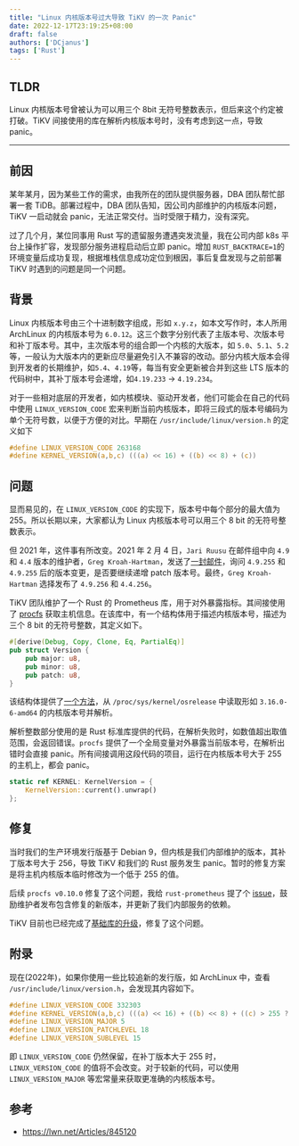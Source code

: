```yaml
---
title: "Linux 内核版本号过大导致 TiKV 的一次 Panic"
date: 2022-12-17T23:19:25+08:00
draft: false
authors: ['DCjanus']
tags: ['Rust']
---
```


## TLDR

Linux 内核版本号曾被认为可以用三个 8bit 无符号整数表示，但后来这个约定被打破。TiKV 间接使用的库在解析内核版本号时，没有考虑到这一点，导致 panic。

<!--more-->

-----

## 前因

某年某月，因为某些工作的需求，由我所在的团队提供服务器，DBA 团队帮忙部署一套 TiDB。部署过程中，DBA 团队告知，因公司内部维护的内核版本问题，TiKV 一启动就会 panic，无法正常交付。当时受限于精力，没有深究。

过了几个月，某位同事用 Rust 写的遗留服务遭遇突发流量，我在公司内部 k8s 平台上操作扩容，发现部分服务进程启动后立即 panic。增加 `RUST_BACKTRACE=1`的环境变量后成功复现，根据堆栈信息成功定位到根因，事后复盘发现与之前部署 TiKV 时遇到的问题是同一个问题。

## 背景

Linux 内核版本号由三个十进制数字组成，形如 `x.y.z`，如本文写作时，本人所用 ArchLinux 的内核版本号为 `6.0.12`。这三个数字分别代表了主版本号、次版本号和补丁版本号。其中，主次版本号的组合即一个内核的大版本，如 `5.0`、`5.1`、`5.2` 等，一般认为大版本内的更新应尽量避免引入不兼容的改动。部分内核大版本会得到开发者的长期维护，如`5.4`、`4.19`等，每当有安全更新被合并到这些 LTS 版本的代码树中，其补丁版本号会递增，如`4.19.233` -> `4.19.234`。

对于一些相对底层的开发者，如内核模块、驱动开发者，他们可能会在自己的代码中使用 `LINUX_VERSION_CODE` 宏来判断当前内核版本，即将三段式的版本号编码为单个无符号数，以便于方便的对比。早期在 `/usr/include/linux/version.h` 的定义如下

```c
#define LINUX_VERSION_CODE 263168
#define KERNEL_VERSION(a,b,c) (((a) << 16) + ((b) << 8) + (c))
```

## 问题

显而易见的，在 `LINUX_VERSION_CODE` 的实现下，版本号中每个部分的最大值为 255。所以长期以来，大家都认为 Linux 内核版本号可以用三个 8 bit 的无符号整数表示。

但 2021 年，这件事有所改变。2021 年 2 月 4 日，`Jari Ruusu` 在邮件组中向 `4.9` 和 `4.4` 版本的维护者，`Greg Kroah-Hartman`，发送了[一封邮件](https://lore.kernel.org/lkml/7pR0YCctzN9phpuEChlL7_SS6auHOM80bZBcGBTZPuMkc6XjKw7HUXf9vZUPi-IaV2gTtsRVXgywQbja8xpzjGRDGWJsVYSGQN5sNuX1yaQ=@protonmail.com/T/)，询问 `4.9.255` 和 `4.9.255` 后的版本变更，是否要继续递增 patch 版本号。最终，`Greg Kroah-Hartman` 选择发布了 `4.9.256` 和 `4.4.256`。

TiKV 团队维护了一个 Rust 的 Prometheus 库，用于对外暴露指标。其间接使用了 [procfs](https://github.com/eminence/procfs) 获取主机信息。在该库中，有一个结构体用于描述内核版本号，描述为三个 8 bit 的无符号整数，其定义如下。

```rust
#[derive(Debug, Copy, Clone, Eq, PartialEq)]
pub struct Version {
    pub major: u8,
    pub minor: u8,
    pub patch: u8,
}
```

该结构体提供了[一个方法](https://github.com/eminence/procfs/blob/86d71e5235a36fb0718028d58662863d88a1f158/src/sys/kernel/mod.rs#L47-L67)，从 `/proc/sys/kernel/osrelease` 中读取形如 `3.16.0-6-amd64` 的内核版本号并解析。

解析整数部分使用的是 Rust 标准库提供的代码，在解析失败时，如数值超出取值范围，会返回错误。`procfs` 提供了一个全局变量对外暴露当前版本号，在解析出错时会直接 panic。所有间接调用这段代码的项目，运行在内核版本号大于 255 的主机上，都会 panic。

```rust
static ref KERNEL: KernelVersion = {
    KernelVersion::current().unwrap()
};
```

## 修复

当时我们的生产环境发行版基于 Debian 9，但内核是我们内部维护的版本，其补丁版本号大于 256，导致 TiKV 和我们的 Rust 服务发生 panic。暂时的修复方案是将主机内核版本临时修改为一个低于 255 的值。

后续 `procfs v0.10.0` 修复了这个问题，我给 `rust-prometheus` 提了个 [issue](https://github.com/tikv/rust-prometheus/issues/414)，鼓励维护者发布包含修复的新版本，并更新了我们内部服务的依赖。

TiKV 目前也已经完成了[基础库的升级](https://github.com/tikv/tikv/blob/416f7b7504a2766edb2c7b7b4a5b8c6e24485440/Cargo.lock#L4037-L4052)，修复了这个问题。

## 附录

现在(2022年)，如果你使用一些比较追新的发行版，如 ArchLinux 中，查看 `/usr/include/linux/version.h`，会发现其内容如下。
    
```c
#define LINUX_VERSION_CODE 332303
#define KERNEL_VERSION(a,b,c) (((a) << 16) + ((b) << 8) + ((c) > 255 ? 255 : (c)))
#define LINUX_VERSION_MAJOR 5
#define LINUX_VERSION_PATCHLEVEL 18
#define LINUX_VERSION_SUBLEVEL 15
```

即 `LINUX_VERSION_CODE` 仍然保留，在补丁版本大于 255 时，`LINUX_VERSION_CODE` 的值将不会改变。对于较新的代码，可以使用 `LINUX_VERSION_MAJOR` 等宏常量来获取更准确的内核版本号。

## 参考
+ <https://lwn.net/Articles/845120>